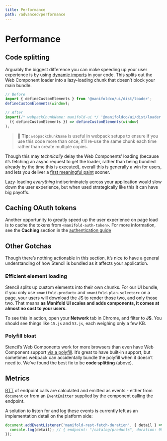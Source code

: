 ```yaml
---
title: Performance
path: /advanced/performance
---
```


# Performance

## Code splitting

Arguably the biggest difference you can make speeding up your user experience is by using [dynamic
imports][import] in your code. This splits out the Web Component loader into a lazy-loading chunk
that doesn’t block your main bundle.

```js
// Before
import { defineCustomElements } from '@manifoldco/ui/dist/loader';
defineCustomElements(window);

// After
import(/* webpackChunkName: manifold-ui */ '@manifoldco/ui/dist/loader').then(
  ({ defineCustomElements }) => defineCustomElements(window)
);
```

> 💁 **Tip:** `webpackChunkName` is useful in webpack setups to ensure if you use this code more
> than once, it’ll re-use the same chunk each time rather than create multiple copies.

Though this may _technically_ delay the Web Components’ loading (because it’s fetching an async
request to get the loader, rather than being bundled already by the time this is executed), overall
this is generally a win for users, and lets you deliver a [first meaningful paint][fmp] sooner.

Lazy-loading _everything_ indiscriminately across your application would slow down the user
experience, but when used strategically like this it can have big payoffs.

## Caching OAuth tokens

Another opportunity to greatly speed up the user experience on page load is to cache the tokens from
`<manifold-auth-token>`. For more information, see the **Caching** section in the [authentication
guide][auth]

## Other Gotchas

Though there’s nothing actionable in this section, it’s nice to have a general understanding of how
Stencil is bundled as it affects your application.

### Efficient element loading

Stencil splits up custom elements into their own chunks. For our UI bundle, if you only use
`<manifold-product>` and `<manifold-plan-selector>` on a page, your users will download the JS to
render those two, and only those two. That means **as Manifold UI scales and adds components, it
comes at almost no cost to your users.**

To see this in action, open your **Network** tab in Chrome, and filter to **JS**. You should see
things like `15.js` and `53.js`, each weighing only a few KB.

### Polyfill bloat

Stencil’s Web Components work for more browsers than even have Web Component support [via a
polyfill][stencil-browsers]. It’s great to have built-in support, but sometimes webpack can
accidentally bundle the polyfill when it doesn’t need to. We’ve found the best fix to be **code
splitting** (above).

## Metrics

[RTT][rtt] of endpoint calls are calculated and emitted as events - either from `document` or from
an `EventEmitter` supplied by the component calling the endpoint.

A solution to listen for and log these events is currently left as an implementation detail on the
platform side:

```js
document.addEventListener('manifold-rest-fetch-duration', { detail } => {
  console.log(detail); // { endpoint: "/catalog/products", duration: 95 }
});
```

[auth]: /advanced/authentication
[fmp]: https://developers.google.com/web/tools/lighthouse/audits/first-meaningful-paint
[import]: https://webpack.js.org/guides/code-splitting/#dynamic-imports
[rtt]: https://developer.mozilla.org/en-US/docs/Glossary/Round_Trip_Time_(RTT)
[stencil-browsers]: https://stenciljs.com/docs/browser-support
